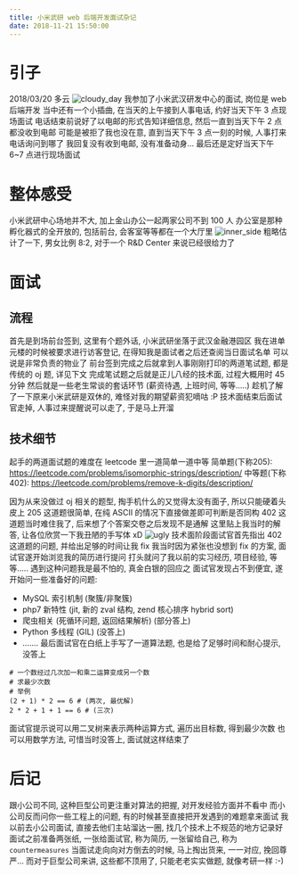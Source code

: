 ```yaml
---
title: 小米武研 web 后端开发面试杂记
date: 2018-11-21 15:50:00
---
```

# 引子

2018/03/20 多云
![cloudy_day](https://img-blog.csdn.net/20180331142226626)
我参加了小米武汉研发中心的面试, 岗位是 web 后端开发
当中还有一个小插曲, 在当天的上午接到人事电话, 约好当天下午 3 点现场面试
电话结束前说好了以电邮的形式告知详细信息, 然后一直到当天下午 2 点都没收到电邮
可能是被拒了我也没在意, 直到当天下午 3 点一刻的时候, 人事打来电话询问到哪了
我回复没有收到电邮, 没有准备动身... 最后还是定好当天下午 6~7 点进行现场面试

# 整体感受

小米武研中心场地并不大, 加上金山办公一起两家公司不到 100 人
办公室是那种孵化器式的全开放的, 包括前台, 会客室等等都在一个大厅里
![inner_side](https://img-blog.csdn.net/20180331142418161)
粗略估计了一下, 男女比例 8:2, 对于一个 R&D Center 来说已经很给力了

# 面试

## 流程
首先是到场前台签到, 这里有个题外话, 小米武研坐落于武汉金融港园区
我在进单元楼的时候被要求进行访客登记, 在得知我是面试者之后还查阅当日面试名单
可以说是非常负责的物业了
前台签到完成之后就拿到人事刚刚打印的两道笔试题, 都是传统的 oj 题, 详见下文
完成笔试题之后就是正儿八经的技术面, 过程大概用时 45 分钟
然后就是一些老生常谈的套话环节 (薪资待遇, 上班时间, 等等.....)
趁机了解了一下原来小米武研是双休的, 难怪对我的期望薪资犯嘀咕 :P
技术面结束后面试官走掉, 人事过来提醒说可以走了, 于是马上开溜

## 技术细节
起手的两道面试题的难度在 leetcode 里一道简单一道中等
简单题(下称205): https://leetcode.com/problems/isomorphic-strings/description/
中等题(下称402): https://leetcode.com/problems/remove-k-digits/description/

因为从来没做过 oj 相关的题型, 掏手机什么的又觉得太没有面子, 所以只能硬着头皮上
205 这道题很简单, 在纯 ASCII 的情况下直接做差即可判断是否同构
402 这道题当时难住我了, 后来想了个答案交卷之后发现不是通解
这里贴上我当时的解答, 让各位欣赏一下我丑陋的手写体 xD
![ugly](https://img-blog.csdn.net/20180331144535322)
技术面阶段面试官首先指出 402 这道题的问题, 并给出足够的时间让我 fix
我当时因为紧张也没想到 fix 的方案, 面试官遂开始浏览我的简历进行提问
打头就问了我以前的实习经历, 项目经验, 等等.....
遇到这种问题我是最不怕的, 真金白银的回应之
面试官发现占不到便宜, 遂开始问一些准备好的问题:
* MySQL 索引机制 (聚簇/非聚簇)
* php7 新特性 (jit, 新的 zval 结构, zend 核心排序 hybrid sort)
* 爬虫相关 (死循环问题, 返回结果解析) (部分答上)
* Python 多线程 (GIL) (没答上)
* .......
最后面试官在白纸上手写了一道算法题, 也是给了足够时间和耐心提示, 没答上
```
# 一个数经过几次加一和乘二运算变成另一个数
# 求最少次数
# 举例
(2 + 1) * 2 == 6 # (两次, 最优解)
2 * 2 + 1 + 1 == 6 # (三次)
```
面试官提示说可以用二叉树来表示两种运算方式, 遍历出目标数, 得到最少次数
也可以用数学方法, 可惜当时没答上, 面试就这样结束了

# 后记
跟小公司不同, 这种巨型公司更注重对算法的把握, 对开发经验方面并不看中
而小公司反而问你一些工程上的问题, 有的时候甚至直接把开发遇到的难题拿来面试
我以前去小公司面试, 直接去他们主站溜达一圈, 找几个技术上不规范的地方记录好
面试之前准备两张纸, 一张给面试官, 称为简历, 一张留给自己, 称为 `countermeasures`
当面试走向向对方倒去的时候, 马上掏出货来, 一一对应, 挽回尊严...
而对于巨型公司来讲, 这些都不顶用了, 只能老老实实做题, 就像考研一样 :-)

